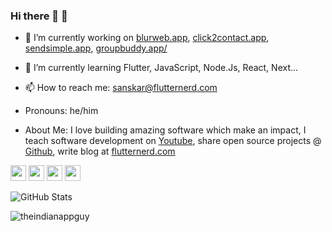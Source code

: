 ### Hi there 👋 🙂

- 🔭 I’m currently working on [blurweb.app](http://blurweb.app/), [click2contact.app](http://click2contact.app), [sendsimple.app](http://sendsimple.app), [groupbuddy.app/](https://groupbuddy.app/)

- 🌱 I’m currently learning Flutter, JavaScript, Node.Js, React, Next...

- 📫 How to reach me: sanskar@flutternerd.com

- Pronouns: he/him

- About Me: I love building amazing software which make an impact, I teach software development on [Youtube](https://www.youtube.com/SanskarTiwari), share open source projects @ [Github](https://github.com/theindianappguy), write blog at <a href="https://flutternerd.com/">flutternerd.com</a>

<p><a href="https://www.twitter.com/indianappguy"><img src="https://img.shields.io/badge/twitter-%231DA1F2.svg?&style=for-the-badge&logo=twitter&logoColor=white" height=25></a> <a href="https://www.linkedin.com/in/lamsanskar/"><img src="https://img.shields.io/badge/linkedin-%230077B5.svg?&style=for-the-badge&logo=linkedin&logoColor=white" height=25></a> <a href="https://www.instagram.com/sanskar.dev/"><img src="https://img.shields.io/badge/instagram-%23E4405F.svg?&style=for-the-badge&logo=instagram&logoColor=white" height=25></a> <a href="https://medium.com/@theindianappguy"><img src="https://img.shields.io/badge/medium-%2312100E.svg?&style=for-the-badge&logo=medium&logoColor=white" height=25></a> </p>

<p><img src="https://github-readme-stats.vercel.app/api?username=theindianappguy&amp;show_icons=true" alt="GitHub Stats"></p>

<p><img align="center" src="https://github-readme-streak-stats.herokuapp.com/?user=theindianappguy&" alt="theindianappguy" /></p>
